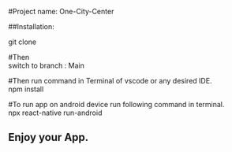 

#Project name: One-City-Center


##Installation:

git clone

#Then           
switch to branch : Main

#Then run command in Terminal of  vscode or any desired IDE.       
npm install

#To run app on android device run following command in terminal.                
npx react-native run-android

## Enjoy your App.
